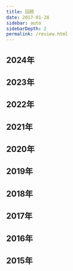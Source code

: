 ```yaml
---
title: 回顾
date: 2017-01-28
sidebar: auto
sidebarDepth: 2
permalink: /review.html
---
```



## 2024年

<VtimeLine date="2024-09-05" title="博客网站上线ChatBlog(测试版)，你可以问任何有关技术方面的问题~"/>
<VtimeLine date="2024-06-14" title="网站启用CDN加速，接入防火墙。"/>
<VtimeLine date="2024-03-25" title="微信公众号【明天学点啥】接入 ChatGPT"/>

## 2023年

<VtimeLine date="2023-12-02" title="上线恶意软件检测网站: http://hawk.conimi.com:6875"/>
<VtimeLine date="2023-07-23" title="上线Call for Papers! & Accepted Papers!网站: https://ca2p.conimi.com"/>

## 2022年

<VtimeLine date="2022-08-26" title="将博客内容同步到知乎"/>
<VtimeLine date="2022-03-31" title="nico.cc 设置301重定向至 conimi.com"/>
<VtimeLine date="2022-02-18" title="备案转移到腾讯云"/>

## 2021年

<VtimeLine date="2021-01-25" title="使用本地reco主题，调整日期格式"/>
<VtimeLine date="2021-01-23" title="评论由Vssue更换为Valine，部分数据丢失"/>
<VtimeLine date="2021-01-22" title="博客主题更换为vuepress-theme-reco，增加标签、浏览量。"/>

## 2020年
<VtimeLine date="2020-11-03" title="博客搬回国内腾讯云"/>
<VtimeLine date="2020-08-18" title="移除Github pages，合并评论"/>
<VtimeLine date="2020-07-21" title="博客域名转为conimi.com"/>
<VtimeLine date="2020-07-18" title="使用Github Actions完成自动化部署"/>
<VtimeLine date="2020-07-15" title="博客由django转为VuePress"/>

## 2019年
<VtimeLine date="2019-11-03" title="博客数据恢复完成，评论功能暂未实现"/>
<VtimeLine date="2019-11-02" title="博客迁移到阿里云-香港节点"/>
<VtimeLine date="2019-10-15" title="使用Docker搭建Web环境"/>
<VtimeLine date="2019-10-03" title="博客转为Django2.2"/>
<VtimeLine date="2019-05-15" title="博客域名更换为nico.cc"/>
<VtimeLine date="2019-05-14" title="HiKit主题更新0.8.14版本"/>
<VtimeLine date="2019-02-16" title="https://920.ai设置301重定向至https://nico.cc"/>
<VtimeLine date="2019-02-12" title="HiKit主题评论和翻页样式调整"/>
<VtimeLine date="2019-01-24" title="沐可的博客改为Torrk's Blog"/>
<VtimeLine date="2019-01-15" title="调整about页面HTML标签"/>
<VtimeLine date="2019-01-14" title="博客由Vultr迁移到DigitalOcean"/>

## 2018年
<VtimeLine date="2018-02-16" title="停止conimi.com跳转到920.ai"/>
<VtimeLine date="2018-01-20" title="增加阅读次数统计，函数部分来自 Jrotty"/>
<VtimeLine date="2018-01-18" title="归档和分类页面微调，不那么容易误点击了"/>

## 2017年
<VtimeLine date="2017-12-26" title="博客启用SSL加密，加密证书由Let’s Encrypt提供"/>
<VtimeLine date="2017-12-23" title="域名更换为920.ai，启用HiKit主题，网站迁移到Vultr"/>
<VtimeLine date="2017-12-03" title="nico.cc停止解析，网站搬回阿里云"/>
<VtimeLine date="2017-08-19" title="注册920.ai域名"/>
<VtimeLine date="2017-07-09" title="网站搬到国外[洛杉矶-美国]"/>
<VtimeLine date="2017-05-xx" title="nico.cc 设置301重定向至conimi.com"/>
<VtimeLine date="2017-04-26" title="在Godaddy购买nico.cc域名"/>
<VtimeLine date="2017-01-26" title="购买YoDu主题，博客网站搭建成功，托管于阿里云"/>

## 2016年
<VtimeLine date="2016-10-xx" title="开始沉迷于王者……"/>
<VtimeLine date="2016-10-16" title="注册conimi.com域名"/>

## 2015年
<VtimeLine date="2015-xx-xx" title="一直到2016年10月我也忘记干了啥~~(沉迷CF手游……)"/>
<VtimeLine date="2015-10-12" title="第一次备案成功"/>
<VtimeLine date="2015-09-21" title="首次提交备案"/>
<VtimeLine date="2015-09-20" title="首次接触博客"/>
<VtimeLine date="2015-09-18" title="注册第一个域名"/>